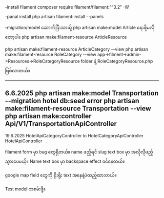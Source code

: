 -install filament
composer require filament/filament:"^3.2" -W

-panal install
php artisan filament:install --panels

-migration/model ဆောက်ပြီးသားမို့
php artisan make:model Article ရေးဖို့မလိုတော့ပါ။
php artisan make:filament-resource ArticleResource

php artisan make:filament-resource ArticleCategory --view
php artisan make:filament-resource RoleCategory --view
app->filment->admin->Resources->RoleCategoryResource folder နဲ့ RoleCategoryResource.php ဖြစ်လာတယ်။


---------------------
6.6.2025
php artisan make:model Transportation --migration
hotel db:seed error
php artisan make:filament-resource Transportation --view
php artisan make:controller Api/V1/TransportationApiController
------------------------
19.6.2025
HotelApiCategoryController to HotelCategoryApiController
HotelApiController
<!-- ## Adding New Panel

```bash
php artisan make:filament-panel manager
```


## Adding Middleware for panel

## Page ကို Panel Provider မှာ Register လုပ်ရန်။

php artisan make:filament-widget OverviewStatus --stats-overview --panel=manager


## Manager Panel တွင် Dashboard အသစ်ထည့်သွင်းခြင်း

1. Widget တစ်ခု create လုပ်ပါ။
```bash
php artisan make:filament-widget InstallationStatus --stats-overview --panel=manager
```
1. app/Filament/Manager/Pages တွင် Dashboard Page တစ်ခု create လုပ်ပါ။ ဉပမာ InstallationDashboard.php
2. Dashboard Page တွင် Widget ထည့်သွင်းပါ။
```php
protected function getFooterWidgets(): array
{
    return [
        InstallationStatus::class,
    ];
} -->


filament form မှာ bug တွေရှိတယ်။ name ဖည့်ရင် slug text box မှာ အလိုလိုဖည့်သွားပေမယ့်။ Name text box မှာ backspace effect ဝင်နေတယ်။

google map field တွေကို ရိုးရိုး text အနေနဲ့ပဲထည့်ထားတယ်။ 


Test model ကစမ်းဖို့။
